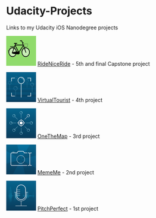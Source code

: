 # Udacity-Projects
Links to my Udacity iOS Nanodegree projects

![RideNiceRideAppIcon](https://github.com/JeffESchmitz/RideNiceRide/blob/master/RideNiceRide/Resources/Assets.xcassets/AppIcon.appiconset/Icon-App-40x40%402x.png) [RideNiceRide](https://github.com/JeffESchmitz/RideNiceRide) - 5th and final Capstone project   

![VirtualTouristAppIcon](https://github.com/JeffESchmitz/VirtualTourist/blob/master/VirtualTourist/Assets.xcassets/AppIcon.appiconset/Icon-40%402x.png)  [VirtualTourist](https://github.com/JeffESchmitz/VirtualTourist) - 4th project  

![OnTheMapAppIcon](https://github.com/JeffESchmitz/OnTheMap/blob/master/OnTheMap/OnTheMap/Assets.xcassets/AppIcon.appiconset/Icon-40%402x.png)
  [OneTheMap](https://github.com/JeffESchmitz/OnTheMap) - 3rd project

![MemeMeAppIcon](https://github.com/JeffESchmitz/MemeMe/blob/master/MemeMe/Assets.xcassets/AppIcon.appiconset/Icon-40%402x.png) [MemeMe](https://github.com/JeffESchmitz/MemeMe) - 2nd project

![PitchPerfectAppIcon](https://github.com/JeffESchmitz/PitchPerfect/blob/master/Pitch%20Perfect/Assets.xcassets/AppIcon.appiconset/Icon-40%402x.png)
  [PitchPerfect](https://github.com/JeffESchmitz/PitchPerfect) - 1st project
